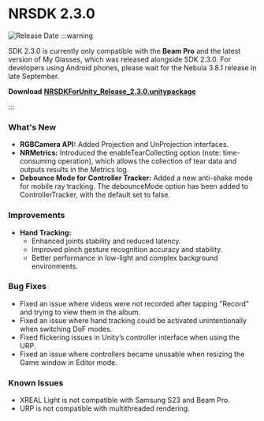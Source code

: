 # NRSDK 2.3.0
![Release Date](https://img.shields.io/badge/Release_Date-September_9,_2024-0080FF?style=flat&logoWidth=1)
:::warning

SDK 2.3.0 is currently only compatible with the **Beam Pro** and the latest version of My Glasses, which was released alongside SDK 2.3.0. For developers using Android phones, please wait for the Nebula 3.8.1 release in late September.

**Download** [**NRSDKForUnity_Release_2.3.0.unitypackage**](https://public-resource.xreal.com/download/NRSDKForUnity_2.3.0_Release_20240909/NRSDKForUnityAndroid_2.3.0.unitypackage)

:::

### What's New

- **RGBCamera API:** Added Projection and UnProjection interfaces.
- **NRMetrics:** Introduced the enableTearCollecting option (note: time-consuming operation), which allows the collection of tear data and outputs results in the Metrics log.
- **Debounce Mode for Controller Tracker:** Added a new anti-shake mode for mobile ray tracking. The debounceMode option has been added to ControllerTracker, with the default set to false.

### Improvements
- **Hand Tracking:**
  - Enhanced joints stability and reduced latency.
  - Improved pinch gesture recognition accuracy and stability.
  - Better performance in low-light and complex background environments.

### Bug Fixes
- Fixed an issue where videos were not recorded after tapping "Record" and trying to view them in the album.
- Fixed an issue where hand tracking could be activated unintentionally when switching DoF modes.
- Fixed flickering issues in Unity’s controller interface when using the URP.
- Fixed an issue where controllers became unusable when resizing the Game window in Editor mode.

### Known Issues

* XREAL Light is not compatible with Samsung S23 and Beam Pro.
* URP is not compatible with multithreaded rendering.





